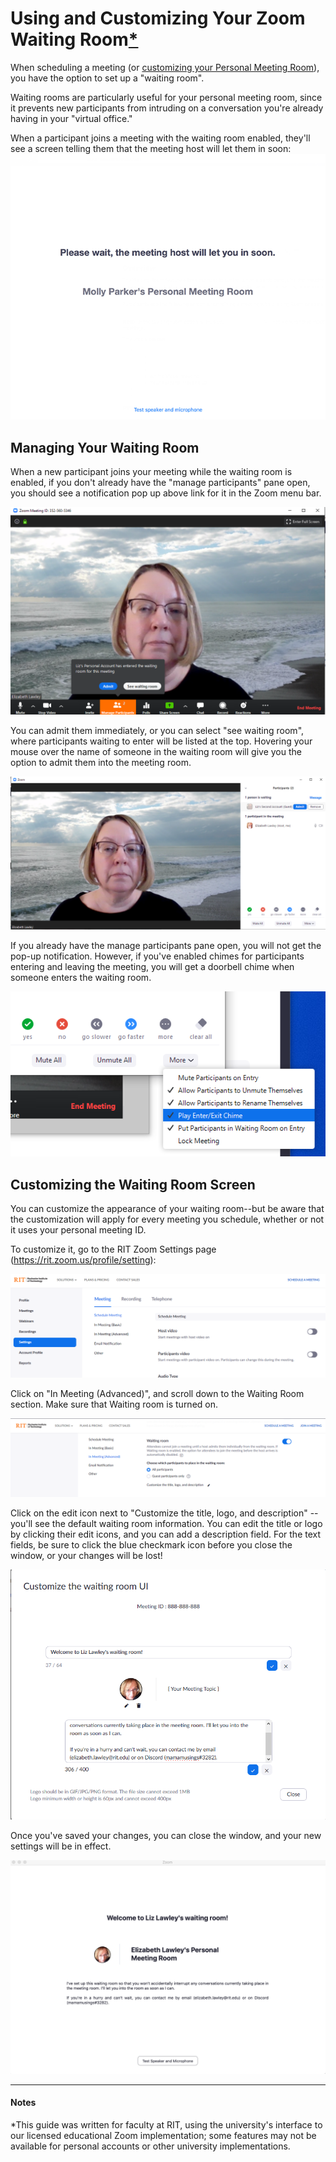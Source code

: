 # Using and Customizing Your Zoom Waiting Room[*](#notes)

When scheduling a meeting (or [customizing your Personal Meeting Room](personalMeetingRoom.md)), you have the option to set up a "waiting room".

Waiting rooms are particularly useful for your personal meeting room, since it prevents new participants from intruding on a conversation you're already having in your "virtual office." 

When a participant joins a meeting with the waiting room enabled, they'll see a screen telling them that the meeting host will let them in soon: 
![screenshot of standard waiting room screen](standardWaitingRoom.png)

## Managing Your Waiting Room

When a new participant joins your meeting while the waiting room is enabled, if you don't already have the "manage participants" pane open, you should see a notification pop up above link for it in the Zoom menu bar.

![screenshot of announcement](waitingAnnouncement1.png)

You can admit them immediately, or you can select "see waiting room", where participants waiting to enter will be listed at the top. Hovering your mouse over the name of someone in the waiting room will give you the option to admit them into the meeting room.

![screenshot of announcement](waitingAnnouncement2.png)

If you already have the manage participants pane open, you will not get the pop-up notification. However, if you've enabled chimes for participants entering and leaving the meeting, you will get a doorbell chime when someone enters the waiting room. 

![screenshot of announcement](waitingAnnouncement3.png)


## Customizing the Waiting Room Screen
You can customize the appearance of your waiting room--but be aware that the customization will apply for every meeting you schedule, whether or not it uses your personal meeting ID. 

To customize it, go to the RIT Zoom Settings page (https://rit.zoom.us/profile/setting):

![screenshot of Settings page](waitingRoomSettings1.png)

Click on "In Meeting (Advanced)", and scroll down to the Waiting Room section. Make sure that Waiting room is turned on. 

![screenshot of Settings page](waitingRoomSettings2.png)

Click on the edit icon next to "Customize the title, logo, and description" -- you'll see the default waiting room information. You can edit the title or logo by clicking their edit icons, and you can add a description field. For the text fields, be sure to click the blue checkmark icon before you close the window, or your changes will be lost!

![screenshot of Settings page](waitingRoomSettings3.png)

Once you've saved your changes, you can close the window, and your new settings will be in effect. 

![screenshot of customized waiting room page](waitingRoomCustomized.png)


---
#### Notes
*This guide was written for faculty at RIT, using the university's interface to our licensed educational Zoom implementation; some features may not be available for personal accounts or other university implementations.